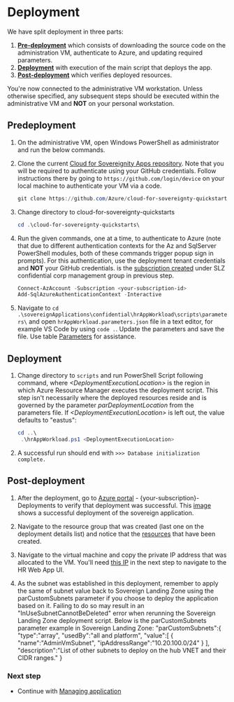 # Deployment

We have split deployment in three parts:

1. [**Pre-deployment**](#pre-deployment) which consists of downloading the source code on the administration VM, authenticate to Azure, and updating required parameters.
1. [**Deployment**](#deployment-1) with execution of the main script that deploys the app.
1. [**Post-deployment**](#post-deployment) which verifies deployed resources.

You're now connected to the administrative VM workstation. Unless otherwise specified, any subsequent steps should be executed within the administrative VM and **NOT** on your personal workstation.

## Predeployment

1. On the administrative VM, open Windows PowerShell as administrator and run the below commands.

1. Clone the current [Cloud for Sovereignity Apps repository](https://github.com/Azure/cloud-for-sovereignty-quickstarts/). Note that you will be required to authenticate using your GitHub credentials. Follow instructions there by going to `https://github.com/login/device` on your local machine to authenticate your VM via a code.

    ``` powershell
    git clone https://github.com/Azure/cloud-for-sovereignty-quickstarts/
    ```

1. Change directory to cloud-for-sovereignty-quickstarts

    ``` powershell
    cd .\cloud-for-sovereignty-quickstarts\
    ```

1. Run the given commands, one at a time, to authenticate to Azure (note that due to different authentication contexts for the Az and SqlServer PowerShell modules, both of these commands trigger popup sign in prompts). For this authentication, use the deployment tenant credentials and **NOT** your GitHub credentials. <your-subscription-id> is the [subscription created](03.1-subscription.md) under SLZ confidential corp management group in previous step.

    ``` powershell
    Connect-AzAccount -Subscription <your-subscription-id>
    Add-SqlAzureAuthenticationContext -Interactive
    ```

1. Navigate to `cd .\sovereignApplications\confidential\hrAppWorkload\scripts\parameters\` and open ``hrAppWorkload.parameters.json`` file in a text editor, for example VS Code by using `code .`. Update the parameters and save the file. Use table [Parameters](04.1-deployment-parameters.md) for assistance.

## Deployment

1. Change directory to `scripts` and run PowerShell Script following command, where *&lt;DeploymentExecutionLocation&gt;* is the region in which Azure Resource Manager executes the deployment script. This step isn't necessarily where the deployed resources reside and is governed by the parameter *parDeploymentLocation* from the parameters file. If *&lt;DeploymentExecutionLocation&gt;* is left out, the value defaults to "eastus":

    ``` powershell
    cd ..\
     .\hrAppWorkload.ps1 <DeploymentExecutionLocation>
    ```

1. A successful run should end with `>>> Database initialization complete.`

## Post-deployment

1. After the deployment, go to [Azure portal](https://portal.azure.com/) - {your-subscription}-Deployments to verify that deployment was successful. This [image](../media/deployment.png) shows a successful deployment of the sovereign application.

1. Navigate to the resource group that was created (last one on the deployment details list) and notice that the [resources](../media/resources.png) that have been created.

1. Navigate to the virtual machine and copy the private IP address that was allocated to the VM. You'll need [this IP](../media/vm.png) in the next step to navigate to the HR Web App UI.

1. As the subnet was established in this deployment, remember to apply the same of subnet value back to Sovereign Landing Zone using the parCustomSubnets parameter if you choose to deploy the application based on it. Failing to do so may result in an "InUseSubnetCannotBeDeleted" error when rerunning the Sovereign Landing Zone deployment script. Below is the parCustomSubnets parameter example in Sovereign Landing Zone:
    "parCustomSubnets":{
    "type":"array",
    "usedBy":"all and platform",
    "value":[
        {
            "name":"AdminVmSubnet",
            "ipAddressRange":"10.20.100.0/24"
        }
    ],
    "description":"List of other subnets to deploy on the hub VNET and their CIDR ranges."
    }

### Next step

* Continue with [Managing application](05-application-management.md)
